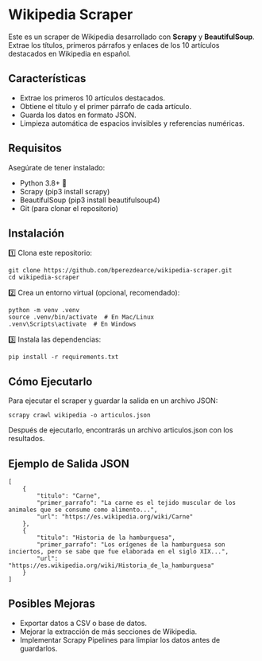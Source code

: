 # Wikipedia Scraper

Este es un scraper de Wikipedia desarrollado con **Scrapy** y **BeautifulSoup**. Extrae los títulos, primeros párrafos y enlaces de los 10 artículos destacados en Wikipedia en español.

## Características

- Extrae los primeros 10 artículos destacados.
- Obtiene el título y el primer párrafo de cada artículo.
- Guarda los datos en formato JSON.
- Limpieza automática de espacios invisibles y referencias numéricas.

## Requisitos

Asegúrate de tener instalado:
- Python 3.8+ 🐍
- Scrapy (pip3 install scrapy)
- BeautifulSoup (pip3 install beautifulsoup4)
- Git (para clonar el repositorio)

## Instalación

1️⃣ Clona este repositorio:
```
git clone https://github.com/bperezdearce/wikipedia-scraper.git
cd wikipedia-scraper
```
2️⃣ Crea un entorno virtual (opcional, recomendado):
```
python -m venv .venv
source .venv/bin/activate  # En Mac/Linux
.venv\Scripts\activate  # En Windows
```
3️⃣ Instala las dependencias:
```
pip install -r requirements.txt
```

## Cómo Ejecutarlo

Para ejecutar el scraper y guardar la salida en un archivo JSON:
```
scrapy crawl wikipedia -o articulos.json
```
Después de ejecutarlo, encontrarás un archivo articulos.json con los resultados.

## Ejemplo de Salida JSON
```
[
    {
        "titulo": "Carne",
        "primer_parrafo": "La carne es el tejido muscular de los animales que se consume como alimento...",
        "url": "https://es.wikipedia.org/wiki/Carne"
    },
    {
        "titulo": "Historia de la hamburguesa",
        "primer_parrafo": "Los orígenes de la hamburguesa son inciertos, pero se sabe que fue elaborada en el siglo XIX...",
        "url": "https://es.wikipedia.org/wiki/Historia_de_la_hamburguesa"
    }
]
```

## Posibles Mejoras

- Exportar datos a CSV o base de datos.
- Mejorar la extracción de más secciones de Wikipedia.
- Implementar Scrapy Pipelines para limpiar los datos antes de guardarlos.
